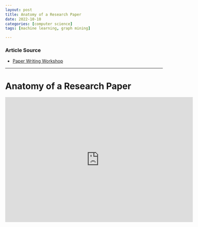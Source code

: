 ```yaml
---
layout: post
title: Anatomy of a Research Paper
date: 2022-10-10
categories: [computer science]
tags: [machine learning, graph mining]

---
```


### Article Source

* [Paper Writing Workshop](https://www.youtube.com/watch?v=Mxj6Cv0CEao)


---

# Anatomy of a Research Paper


<iframe width="600" height="400" src="https://www.youtube.com/embed/Mxj6Cv0CEao" title="YouTube video player" frameborder="0" allow="accelerometer; autoplay; clipboard-write; encrypted-media; gyroscope; picture-in-picture" allowfullscreen></iframe>